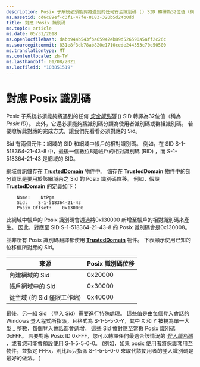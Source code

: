 ```yaml
---
description: Posix 子系統必須能夠將遇到的任何安全識別碼 () SID 轉譯為32位值（稱為 Posix ID）。
ms.assetid: cd6c89ef-c3f1-47fe-8183-320b5d24b0dd
title: 對應 Posix 識別碼
ms.topic: article
ms.date: 05/31/2018
ms.openlocfilehash: dabb944b543fba65942eb89d526590a5aff2c26c
ms.sourcegitcommit: 831e8f3db78ab820e1710cede244553c70e50500
ms.translationtype: MT
ms.contentlocale: zh-TW
ms.lasthandoff: 01/08/2021
ms.locfileid: "103851519"
---
```

# <a name="mapping-posix-identifiers"></a>對應 Posix 識別碼

Posix 子系統必須能夠將遇到的任何 [*安全識別碼*](/windows/desktop/SecGloss/s-gly) () SID 轉譯為32位值（稱為 *Posix ID*）。 此外，它還必須能夠將識別碼分類為使用者識別碼或群組識別碼。 若要瞭解此對應的完成方式，讓我們先看看必須對應的 Sid。

Sid 有兩個元件：網域的 SID 和網域中帳戶的相對識別碼。 例如，在 SID S-1-518364-21-43-8 中，最後一個數位8是帳戶的相對識別碼 (RID) ，而 S-1-518364-21-43 是網域的 SID。

網域資訊儲存在 [**TrustedDomain**](trusteddomain-object.md) 物件中。 儲存在 **TrustedDomain** 物件中的部分資訊是要用於該網域內之 Sid 的 Posix 識別碼位移。 例如，假設 **TrustedDomain** 的定義如下：

``` syntax
    Name:    NtPgm
    Sid:    S-1-518364-21-43
    Posix Offset:    0x130000
```

此網域中帳戶的 Posix 識別碼會透過將0x130000 新增至帳戶的相對識別碼來產生。 因此，對應至 SID S-1-518364-21-43-8 的 Posix 識別碼會是0x130008。

並非所有 Posix 識別碼翻譯都使用 [**TrustedDomain**](trusteddomain-object.md) 物件。 下表顯示使用已知的位移值所對應的 Sid。



| 來源                                              | Posix 識別碼位移 |
|-----------------------------------------------------|-----------------|
| 內建網域的 Sid                       | 0x20000         |
| 帳戶網域中的 Sid                        | 0x30000         |
| 從主域 (的 Sid 僅限工作站)  | 0x40000         |



 

最後，另一組 Sid （登入 Sid）需要進行特殊處理。 這些值是由每個登入會話的 Windows 登入程式所指派，且格式為 S-1-5-5-X-Y，其中 X 和 Y 被視為單一大型 \_ 整數，每個登入會話都會遞增。 這些 Sid 會對應至常數 Posix 識別碼0xFFF。 若要對應 Posix ID 0xFFF，您可以轉譯任何最適合該情況的 [*登入識別碼*](/windows/desktop/SecGloss/l-gly) ，或者您可能會預設使用 S-1-5-5-0-0。  (例如，如果 posix 使用者將保護套用至物件，並指定 FFFx，則比起只指派 S-1-5-5-0-0 來取代該使用者的登入識別碼是最好的做法。 ) 

 

 
